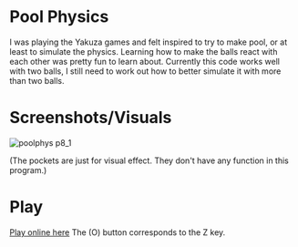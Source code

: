 # Pool Physics

I was playing the Yakuza games and felt inspired to try to make pool, or at least to simulate the physics. Learning how to make the balls react with each other was pretty fun to learn about. Currently this code works well with two balls, I still need to work out how to better simulate it with more than two balls.

# Screenshots/Visuals

![poolphys p8_1](https://github.com/user-attachments/assets/3256233d-d0c5-40ec-9f6c-39b390dfe4d8)

(The pockets are just for visual effect. They don't have any function in this program.)

# Play

[Play online here](https://www.lexaloffle.com/bbs/cart_info.php?cid=poolphysic-0)
The (O) button corresponds to the Z key.
